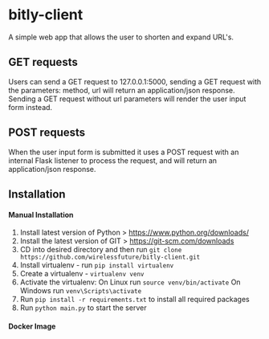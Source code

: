 # bitly-client
A simple web app that allows the user to shorten and expand URL's. 

## GET requests
Users can send a GET request to 127.0.0.1:5000, sending a GET request with the
parameters: method, url will return an application/json response. Sending a GET
request without url parameters will render the user input form instead. 

## POST requests
When the user input form is submitted it uses a POST request with an internal Flask listener to process the request, and will return an application/json response.

## Installation

#### Manual Installation
1. Install latest version of Python > https://www.python.org/downloads/
2. Install the latest version of GIT > https://git-scm.com/downloads
3. CD into desired directory and then run `git clone https://github.com/wirelessfuture/bitly-client.git`
4. Install virtualenv - run `pip install virtualenv`
5. Create a virtualenv - `virtualenv venv`
6. Activate the virtualenv: On Linux run `source venv/bin/activate` On Windows run `venv\Scripts\activate`
7. Run `pip install -r requirements.txt` to install all required packages
8. Run `python main.py` to start the server

#### Docker Image
